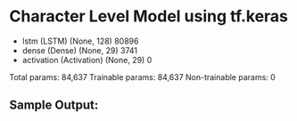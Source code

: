 # Character Level Model using tf.keras


* lstm (LSTM)                  (None, 128)               80896     
* dense (Dense)                (None, 29)                3741      
* activation (Activation)      (None, 29)                0         

Total params: 84,637
Trainable params: 84,637
Non-trainable params: 0

## Sample Output:
<placeholder for sample output>
